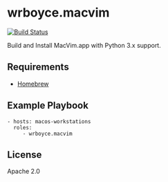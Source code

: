 wrboyce.macvim
==============

[![Build Status](https://travis-ci.org/wrboyce/ansible-macvim.svg)](https://travis-ci.org/wrboyce/ansible-macvim)

Build and Install MacVim.app with Python 3.x support.

Requirements
------------

* [Homebrew](http://brew.sh)

Example Playbook
----------------

    - hosts: macos-workstations
      roles:
         - wrboyce.macvim

License
-------

Apache 2.0